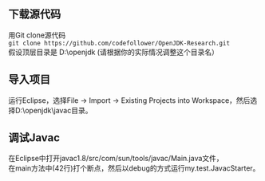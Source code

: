 ## 下载源代码

用Git clone源代码<br>
    ```
git clone https://github.com/codefollower/OpenJDK-Research.git
    ```
<br>
假设顶层目录是 D:\openjdk (请根据你的实际情况调整这个目录名）


## 导入项目

运行Eclipse，选择File -> Import -> Existing Projects into Workspace，然后选择D:\openjdk\javac目录。


## 调试Javac

在Eclipse中打开javac1.8/src/com/sun/tools/javac/Main.java文件，<br>
在main方法中(42行)打个断点，然后以debug的方式运行my.test.JavacStarter。
